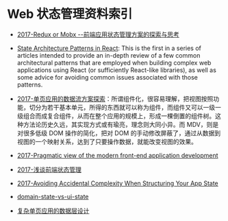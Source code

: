 
		
		
		
		
	
	
# Web 状态管理资料索引



- [2017-Redux or Mobx --前端应用状态管理方案的探索与思考](http://www.jianshu.com/p/a52e896f8c8f)


- [State Architecture Patterns in React](https://parg.co/b4J): This is the first in a series of articles intended to provide an in-depth review of a few common architectural patterns that are employed when building complex web applications using React (or sufficiently React-like libraries), as well as some advice for avoiding common issues associated with those patterns.

- [2017-单页应用的数据流方案探索](https://parg.co/bfN)：所谓组件化，很容易理解，把视图按照功能，切分为若干基本单元，所得的东西就可以称为组件，而组件又可以一级一级组合而成复合组件，从而在整个应用的规模上，形成一棵倒置的组件树。这种方法论历史久远，其实现方式或有瑜亮，理念则大同小异。而 MDV，则是对很多低级 DOM 操作的简化，把对 DOM 的手动修改屏蔽了，通过从数据到视图的一个映射关系，达到了只要操作数据，就能改变视图的效果。

- [2017-Pragmatic view of the modern front-end application development](http://dimafeng.com/2017/04/23/modern-frontend/)

- [2017-浅谈前端状态管理](https://zhuanlan.zhihu.com/p/25800767)
- [2017-Avoiding Accidental Complexity When Structuring Your App State](https://hackernoon.com/avoiding-accidental-complexity-when-structuring-your-app-state-6e6d22ad5e2a#.yvtvjg44j)
 

- [domain-state-vs-ui-state](https://medium.com/front-end-developers/domain-state-vs-ui-state-768c1271a41d#.39j4vok6z)

- [复杂单页应用的数据层设计](https://zhuanlan.zhihu.com/p/24677176)
